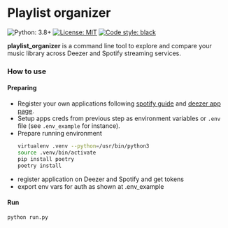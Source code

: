 # Playlist organizer

![Python: 3.8+](https://img.shields.io/badge/Python-3.8+-blue.svg)
[![License: MIT](https://img.shields.io/badge/License-MIT-green.svg)](https://en.wikipedia.org/wiki/MIT_License)
[![Code style: black](https://img.shields.io/badge/code%20style-black-000000.svg)](https://github.com/ambv/black)

**playlist_organizer** is a command line tool to explore and compare your music library across Deezer and Spotify streaming services.

### How to use
#### Preparing
* Register your own applications following [spotify guide](https://developer.spotify.com/documentation/general/guides/app-settings/) and [deezer app page](https://developers.deezer.com/myapps).
* Setup apps creds from previous step as environment variables or `.env` file (see `.env_example` for instance).
* Prepare running environment 
    ```bash
    virtualenv .venv --python=/usr/bin/python3
    source .venv/bin/activate
    pip install poetry
    poetry install
    ```
* register application on Deezer and Spotify and get tokens
* export env vars for auth as shown at .env_example

#### Run
```bash
python run.py
```
